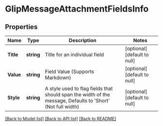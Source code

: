 # GlipMessageAttachmentFieldsInfo

## Properties
Name | Type | Description | Notes
------------ | ------------- | ------------- | -------------
**Title** | **string** | Title for an individual field | [optional] [default to null]
**Value** | **string** | Field Value (Supports Markdown) | [optional] [default to null]
**Style** | **string** | A style used to flag fields that should span the width of the message, Defaults to &#39;Short&#39; (Not full width) | [optional] [default to null]

[[Back to Model list]](../README.md#documentation-for-models) [[Back to API list]](../README.md#documentation-for-api-endpoints) [[Back to README]](../README.md)


